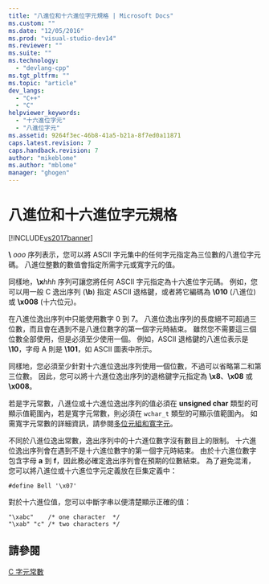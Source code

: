 ```yaml
---
title: "八進位和十六進位字元規格 | Microsoft Docs"
ms.custom: ""
ms.date: "12/05/2016"
ms.prod: "visual-studio-dev14"
ms.reviewer: ""
ms.suite: ""
ms.technology: 
  - "devlang-cpp"
ms.tgt_pltfrm: ""
ms.topic: "article"
dev_langs: 
  - "C++"
  - "C"
helpviewer_keywords: 
  - "十六進位字元"
  - "八進位字元"
ms.assetid: 9264f3ec-46b8-41a5-b21a-8f7ed0a11871
caps.latest.revision: 7
caps.handback.revision: 7
author: "mikeblome"
ms.author: "mblome"
manager: "ghogen"
---
```

# 八進位和十六進位字元規格
[!INCLUDE[vs2017banner](../assembler/inline/includes/vs2017banner.md)]

**\\** *ooo* 序列表示，您可以將 ASCII 字元集中的任何字元指定為三位數的八進位字元碼。  八進位整數的數值會指定所需字元或寬字元的值。  
  
 同樣地，**\\x***hhh* 序列可讓您將任何 ASCII 字元指定為十六進位字元碼。  例如，您可以用一般 C 逸出序列 \(**\\b**\) 指定 ASCII 退格鍵，或者將它編碼為 **\\010** \(八進位\) 或 **\\x008** \(十六位元\)。  
  
 在八進位逸出序列中只能使用數字 0 到 7。  八進位逸出序列的長度絕不可超過三位數，而且會在遇到不是八進位數字的第一個字元時結束。  雖然您不需要這三個位數全部使用，但是必須至少使用一個。  例如，ASCII 退格鍵的八進位表示是 **\\10**，字母 A 則是 **\\101**，如 ASCII 圖表中所示。  
  
 同樣地，您必須至少針對十六進位逸出序列使用一個位數，不過可以省略第二和第三位數。  因此，您可以將十六進位逸出序列的退格鍵字元指定為 **\\x8**、**\\x08** 或 **\\x008**。  
  
 若是字元常數，八進位或十六進位逸出序列的值必須在 **unsigned char** 類型的可顯示值範圍內，若是寬字元常數，則必須在 `wchar_t` 類型的可顯示值範圍內。  如需寬字元常數的詳細資訊，請參閱[多位元組和寬字元](../c-language/multibyte-and-wide-characters.md)。  
  
 不同於八進位逸出常數，逸出序列中的十六進位數字沒有數目上的限制。  十六進位逸出序列會在遇到不是十六進位數字的第一個字元時結束。  由於十六進位數字包含字母 **a** 到 **f**，因此務必確定逸出序列會在預期的位數結束。  為了避免混淆，您可以將八進位或十六進位字元定義放在巨集定義中：  
  
```  
#define Bell '\x07'  
```  
  
 對於十六進位值，您可以中斷字串以便清楚顯示正確的值：  
  
```  
"\xabc"    /* one character  */  
"\xab" "c" /* two characters */  
```  
  
## 請參閱  
 [C 字元常數](../c-language/c-character-constants.md)